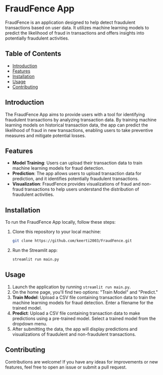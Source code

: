 # FraudFence App

FraudFence is an application designed to help detect fraudulent transactions based on user data. It utilizes machine learning models to predict the likelihood of fraud in transactions and offers insights into potentially fraudulent activities.

## Table of Contents

- [Introduction](#introduction)
- [Features](#features)
- [Installation](#installation)
- [Usage](#usage)
- [Contributing](#contributing)

## Introduction

The FraudFence App aims to provide users with a tool for identifying fraudulent transactions by analyzing transaction data. By training machine learning models on historical transaction data, the app can predict the likelihood of fraud in new transactions, enabling users to take preventive measures and mitigate potential losses.

## Features

- **Model Training**: Users can upload their transaction data to train machine learning models for fraud detection.
- **Prediction**: The app allows users to upload transaction data for prediction, and it identifies potentially fraudulent transactions.
- **Visualization**: FraudFence provides visualizations of fraud and non-fraud transactions to help users understand the distribution of fraudulent activities.

## Installation

To run the FraudFence App locally, follow these steps:

1. Clone this repository to your local machine:

   ```bash
   git clone https://github.com/keerti2003/FraudFence.git
   ```

2. Run the Streamlit app:

   ```bash
   streamlit run main.py
   ```

## Usage

1. Launch the application by running `streamlit run main.py`.
2. On the home page, you'll find two options: "Train Model" and "Predict."
3. **Train Model**: Upload a CSV file containing transaction data to train the machine learning models for fraud detection. Enter a filename for the trained model.
4. **Predict**: Upload a CSV file containing transaction data to make predictions using a pre-trained model. Select a trained model from the dropdown menu.
5. After submitting the data, the app will display predictions and visualizations of fraudulent and non-fraudulent transactions.

## Contributing

Contributions are welcome! If you have any ideas for improvements or new features, feel free to open an issue or submit a pull request.
